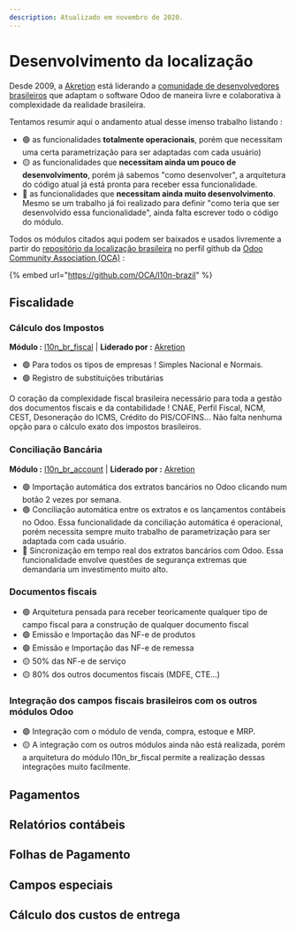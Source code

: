 ```yaml
---
description: Atualizado em novembro de 2020.
---
```


# Desenvolvimento da localização

Desde 2009, a [Akretion](https://github.com/akretion) está liderando a [comunidade de desenvolvedores brasileiros](https://github.com/OCA/l10n-brazil/graphs/contributors) que adaptam o software Odoo de maneira livre e colaborativa à complexidade da realidade brasileira.

Tentamos resumir aqui o andamento atual desse imenso trabalho listando :

* 🟢 as funcionalidades **totalmente operacionais**, porém que necessitam uma certa parametrização para ser adaptadas com cada usuário\)
* 🟡 as funcionalidades que **necessitam ainda um pouco de desenvolvimento**, porém já sabemos "como desenvolver", a arquitetura do código atual já está pronta para receber essa funcionalidade.
* 🔴 as funcionalidades que **necessitam ainda muito desenvolvimento**. Mesmo se um trabalho já foi realizado para definir "como teria que ser desenvolvido essa funcionalidade", ainda falta escrever todo o código do módulo.

Todos os módulos citados aqui podem ser baixados e usados livremente a partir do [repositório da localização brasileira](https://github.com/OCA/l10n-brazil) no perfil github da [Odoo Community Association \(OCA\)](https://odoo-community.org/) :

{% embed url="https://github.com/OCA/l10n-brazil" %}

## Fiscalidade

### Cálculo dos Impostos

**Módulo :** [l10n\_br\_fiscal](https://github.com/OCA/l10n-brazil/tree/12.0/l10n_br_fiscal) \| **Liderado por :** [Akretion](https://github.com/akretion)

* 🟢 Para todos os tipos de empresas ! Simples Nacional e Normais.
* 🟢 Registro de substituições tributárias

O coração da complexidade fiscal brasileira necessário para toda a gestão dos documentos fiscais e da contabilidade ! CNAE, Perfil Fiscal, NCM, CEST, Desoneração do ICMS, Crédito do PIS/COFINS... Não falta nenhuma opção para o cálculo exato dos impostos brasileiros.

### Conciliação Bancária

**Módulo :** [l10n\_br\_account](https://github.com/OCA/l10n-brazil/tree/12.0/l10n_br_account) \| **Liderado por :** [Akretion](https://github.com/akretion)

* 🟢 Importação automática dos extratos bancários no Odoo clicando num botão 2 vezes por semana.
* 🟢 Conciliação automática entre os extratos e os lançamentos contábeis no Odoo. Essa funcionalidade da conciliação automática é operacional, porém necessita sempre muito trabalho de parametrização para ser adaptada com cada usuário.
* 🔴 Sincronização em tempo real dos extratos bancários com Odoo. Essa funcionalidade envolve questões de segurança extremas que demandaria um investimento muito alto.

### Documentos fiscais

* 🟢 Arquitetura pensada para receber teoricamente qualquer tipo de campo fiscal para a construção de qualquer documento fiscal
* 🟢 Emissão e Importação das NF-e de produtos
* 🟢 Emissão e Importação das NF-e de remessa
* 🟡 50% das NF-e de serviço
* 🟡 80% dos outros documentos fiscais \(MDFE, CTE...\)

### Integração dos campos fiscais brasileiros com os outros módulos Odoo

* 🟢 Integração com o módulo de venda, compra, estoque e MRP.
* 🟡 A integração com os outros módulos ainda não está realizada, porém a arquitetura do módulo l10n\_br\_fiscal permite a realização dessas integrações muito facilmente.

## Pagamentos

## Relatórios contábeis

## Folhas de Pagamento

## Campos especiais

## Cálculo dos custos de entrega




